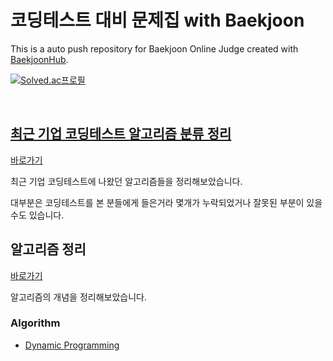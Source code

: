 # 코딩테스트 대비 문제집 with Baekjoon

This is a auto push repository for Baekjoon Online Judge created with [BaekjoonHub](https://github.com/BaekjoonHub/BaekjoonHub). <br/>
<p><a href="https://solved.ac/nicehcy2">
<img src="http://mazassumnida.wtf/api/v2/generate_badge?boj=nicehcy2" alt="Solved.ac프로필">
</p><br/>

## 최근 기업 코딩테스트 알고리즘 분류 정리

[바로가기](./CodingTest.md)

최근 기업 코딩테스트에 나왔던 알고리즘들을 정리해보았습니다.

대부분은 코딩테스트를 본 분들에게 들은거라 몇개가 누락되었거나 잘못된 부분이 있을 수도 있습니다.

## 알고리즘 정리

[바로가기](./algorithms/README.md)

알고리즘의 개념을 정리해보았습니다. 

### Algorithm

- [Dynamic Programming](./algorithms/Dynamic%20Programming/README.md)
